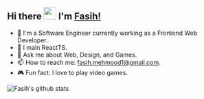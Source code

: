## Hi there <img src="https://github.com/TheDudeThatCode/TheDudeThatCode/blob/master/Assets/Hi.gif" width="29px"> I'm [Fasih!](https://www.linkedin.com/in/fasih-mehmood/)

- 🔭 I'm a Software Engineer currently working as a Frontend Web Developer.
- 🌱 I main ReactTS.
- 💬 Ask me about Web, Design, and Games.
- 📫 How to reach me: fasih.mehmood1@gmail.com.
- 🎮 Fun fact: I love to play video games.

![Fasih's github stats](https://github-readme-stats.vercel.app/api?username=fasih-mehmood&show_icons=true&hide_border=true&count_private=true)
